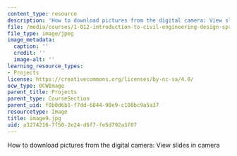```yaml
---
content_type: resource
description: 'How to download pictures from the digital camera: View slides in camera'
file: /media/courses/1-012-introduction-to-civil-engineering-design-spring-2002/a32742167f502e24d6f7fe5d792a3f07_image9.jpg
file_type: image/jpeg
image_metadata:
  caption: ''
  credit: ''
  image-alt: ''
learning_resource_types:
- Projects
license: https://creativecommons.org/licenses/by-nc-sa/4.0/
ocw_type: OCWImage
parent_title: Projects
parent_type: CourseSection
parent_uid: f8b0d6b1-f7dd-6844-98e9-c108bc9a5a37
resourcetype: Image
title: image9.jpg
uid: a3274216-7f50-2e24-d6f7-fe5d792a3f07
---
```

How to download pictures from the digital camera: View slides in camera